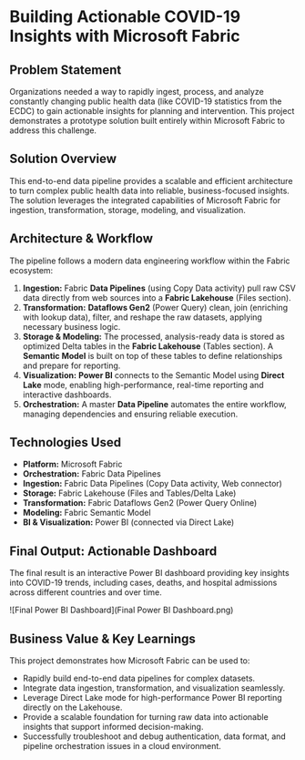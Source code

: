 # Building Actionable COVID-19 Insights with Microsoft Fabric

## Problem Statement
Organizations needed a way to rapidly ingest, process, and analyze constantly changing public health data (like COVID-19 statistics from the ECDC) to gain actionable insights for planning and intervention. This project demonstrates a prototype solution built entirely within Microsoft Fabric to address this challenge.

## Solution Overview
This end-to-end data pipeline provides a scalable and efficient architecture to turn complex public health data into reliable, business-focused insights. The solution leverages the integrated capabilities of Microsoft Fabric for ingestion, transformation, storage, modeling, and visualization.

## Architecture & Workflow
The pipeline follows a modern data engineering workflow within the Fabric ecosystem:

1.  **Ingestion:** Fabric **Data Pipelines** (using Copy Data activity) pull raw CSV data directly from web sources into a **Fabric Lakehouse** (Files section).
2.  **Transformation:** **Dataflows Gen2** (Power Query) clean, join (enriching with lookup data), filter, and reshape the raw datasets, applying necessary business logic.
3.  **Storage & Modeling:** The processed, analysis-ready data is stored as optimized Delta tables in the **Fabric Lakehouse** (Tables section). A **Semantic Model** is built on top of these tables to define relationships and prepare for reporting.
4.  **Visualization:** **Power BI** connects to the Semantic Model using **Direct Lake** mode, enabling high-performance, real-time reporting and interactive dashboards.
5.  **Orchestration:** A master **Data Pipeline** automates the entire workflow, managing dependencies and ensuring reliable execution.

## Technologies Used
* **Platform:** Microsoft Fabric
* **Orchestration:** Fabric Data Pipelines
* **Ingestion:** Fabric Data Pipelines (Copy Data activity, Web connector)
* **Storage:** Fabric Lakehouse (Files and Tables/Delta Lake)
* **Transformation:** Fabric Dataflows Gen2 (Power Query Online)
* **Modeling:** Fabric Semantic Model
* **BI & Visualization:** Power BI (connected via Direct Lake)

## Final Output: Actionable Dashboard
The final result is an interactive Power BI dashboard providing key insights into COVID-19 trends, including cases, deaths, and hospital admissions across different countries and over time.

![Final Power BI Dashboard](Final Power BI Dashboard.png)

## Business Value & Key Learnings
This project demonstrates how Microsoft Fabric can be used to:
* Rapidly build end-to-end data pipelines for complex datasets.
* Integrate data ingestion, transformation, and visualization seamlessly.
* Leverage Direct Lake mode for high-performance Power BI reporting directly on the Lakehouse.
* Provide a scalable foundation for turning raw data into actionable insights that support informed decision-making.
* Successfully troubleshoot and debug authentication, data format, and pipeline orchestration issues in a cloud environment.
